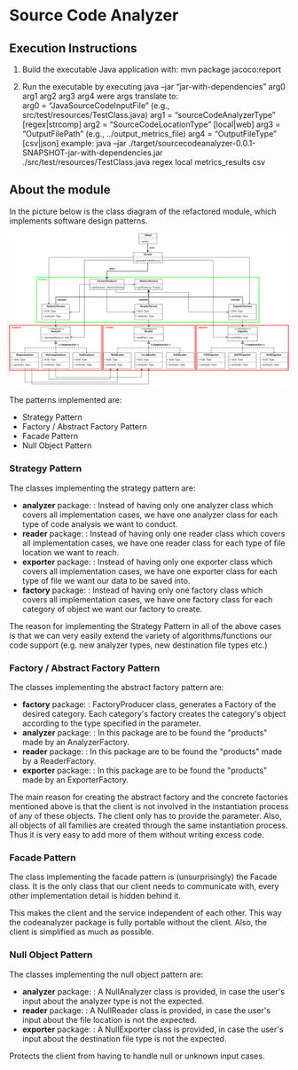# Source Code Analyzer

## Execution Instructions
1. Build the executable Java application with: 
	mvn package jacoco:report

2. Run the executable by executing
	java –jar “jar-with-dependencies” arg0 arg1 arg2 arg3 arg4
were args translate to: 	
	arg0 = “JavaSourceCodeInputFile” (e.g., src/test/resources/TestClass.java)
	arg1 = “sourceCodeAnalyzerType” [regex|strcomp]
	arg2 = “SourceCodeLocationType” [local|web]
	arg3 = “OutputFilePath” (e.g., ../output_metrics_file)
	arg4 = “OutputFileType” [csv|json]
example: 
	java –jar ./target/sourcecodeanalyzer-0.0.1-SNAPSHOT-jar-with-dependencies.jar ./src/test/resources/TestClass.java regex local metrics_results csv

## About the module

In the picture below is the class diagram of the refactored module, which implements software design patterns.

![Class Diagram](DesignPatterns.png)

The patterns implemented are:
- Strategy Pattern
- Factory / Abstract Factory Pattern
- Facade Pattern
- Null Object Pattern

### Strategy Pattern

The classes implementing the strategy pattern are:
- **analyzer** package:
: Instead of having only one analyzer class which covers all implementation cases, we have one analyzer class for each type of code analysis we want to conduct.
- **reader** package:
: Instead of having only one reader class which covers all implementation cases, we have one reader class for each type of file location we want to reach.
- **exporter** package:
: Instead of having only one exporter class which covers all implementation cases, we have one exporter class for each type of file we want our data to be saved into.
- **factory** package:
: Instead of having only one factory class which covers all implementation cases, we have one factory class for each category of object we want our factory to create.

The reason for implementing the Strategy Pattern in all of the above cases is that we can very easily extend the variety of algorithms/functions our code support (e.g. new analyzer types, new destination file types etc.)


### Factory / Abstract Factory Pattern
The classes implementing the abstract factory pattern are:
- **factory** package:
: FactoryProducer class, generates a Factory of the desired category. Each category's factory creates the category's object according to the type specified in the parameter. 
- **analyzer** package:
: In this package are to be found the "products" made by an AnalyzerFactory.
- **reader** package:
: In this package are to be found the "products" made by a ReaderFactory.
- **exporter** package:
: In this package are to be found the "products" made by an ExporterFactory.

The main reason for creating the abstract factory and the concrete factories mentioned above is that the client is not involved in the instantiation process of any of these objects. The client only has to provide the parameter.
Also, all objects of all families are created through the same instantiation process. Thus it is very easy to add more of them without writing excess code.

### Facade Pattern
The class implementing the facade pattern is (unsurprisingly) the Facade class. It is the only class that our client needs to communicate with, every other implementation detail is hidden behind it.

This makes the client and the service independent of each other. This way the codeanalyzer package is fully portable without the client. Also, the client is simplified as much as possible.

### Null Object Pattern
The classes implementing the null object pattern are:
- **analyzer** package:
: A NullAnalyzer class is provided, in case the user's input about the analyzer type is not the expected.
- **reader** package:
: A NullReader class is provided, in case the user's input about the file location is not the expected.
- **exporter** package:
: A NullExporter class is provided, in case the user's input about the destination file type is not the expected.

Protects the client from having to handle null or unknown input cases.